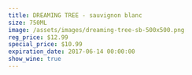 ```yaml
---
title: DREAMING TREE - sauvignon blanc
size: 750ML
image: /assets/images/dreaming-tree-sb-500x500.png
reg_price: $12.99
special_price: $10.99
expiration_date: 2017-06-14 00:00:00
show_wine: true
---
```



